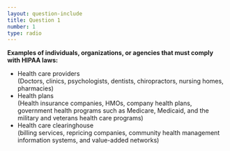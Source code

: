 ```yaml
---
layout: question-include
title: Question 1
number: 1
type: radio
---
```


**Examples of individuals, organizations, or agencies that must comply with HIPAA laws:**

- Health care providers<br>
(Doctors, clinics, psychologists, dentists, chiropractors, nursing homes, pharmacies)
-  Health plans<br>
(Health insurance companies, HMOs, company health plans, government health programs such as Medicare, Medicaid, and the military and veterans health care programs)
- Health care clearinghouse<br>
(billing services, repricing companies, community health management information systems, and value-added networks)